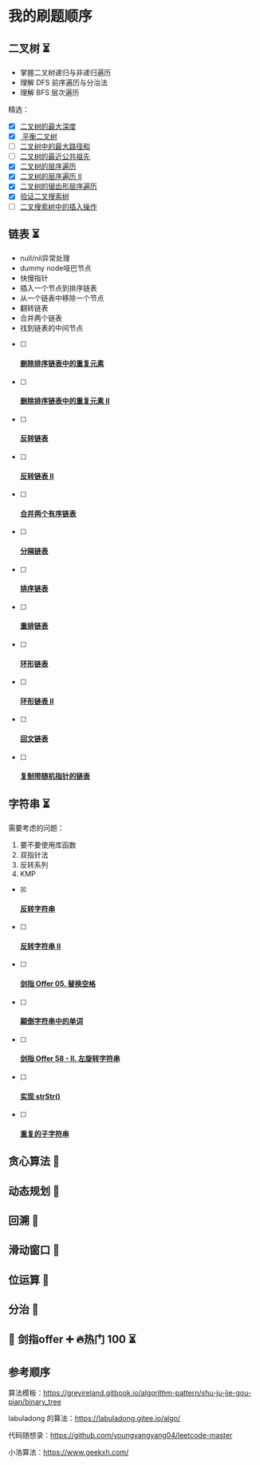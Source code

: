 # 我的刷题顺序

## 二叉树 ⏳

* 掌握二叉树递归与非递归遍历
* 理解 DFS 前序遍历与分治法
* 理解 BFS 层次遍历

精选：

- [x] [二叉树的最大深度](https://leetcode-cn.com/problems/maximum-depth-of-binary-tree/)
- [x] [ 平衡二叉树](https://leetcode-cn.com/problems/balanced-binary-tree/)
- [ ] [二叉树中的最大路径和](https://leetcode-cn.com/problems/binary-tree-maximum-path-sum/)
- [ ] [二叉树的最近公共祖先](https://leetcode-cn.com/problems/lowest-common-ancestor-of-a-binary-tree/)
- [x] [二叉树的层序遍历](https://leetcode-cn.com/problems/binary-tree-level-order-traversal/)
- [x] [二叉树的层序遍历 II](https://leetcode-cn.com/problems/binary-tree-level-order-traversal-ii/)
- [x] [二叉树的锯齿形层序遍历](https://leetcode-cn.com/problems/binary-tree-zigzag-level-order-traversal/)
- [x] [验证二叉搜索树](https://leetcode-cn.com/problems/validate-binary-search-tree/)
- [ ] [二叉搜索树中的插入操作](https://leetcode-cn.com/problems/insert-into-a-binary-search-tree/)

## 链表 ⏳

* null/nil异常处理
* dummy node哑巴节点
* 快慢指针
* 插入一个节点到排序链表
* 从一个链表中移除一个节点
* 翻转链表
* 合并两个链表
* 找到链表的中间节点

- [ ] #### [删除排序链表中的重复元素](https://leetcode-cn.com/problems/remove-duplicates-from-sorted-list/)

- [ ] #### [删除排序链表中的重复元素 II](https://leetcode-cn.com/problems/remove-duplicates-from-sorted-list-ii/)

- [ ] #### [反转链表](https://leetcode-cn.com/problems/reverse-linked-list/)

- [ ] #### [反转链表 II](https://leetcode-cn.com/problems/reverse-linked-list-ii/)

- [ ] #### [合并两个有序链表](https://leetcode-cn.com/problems/merge-two-sorted-lists/)

- [ ] #### [分隔链表](https://leetcode-cn.com/problems/partition-list/)

- [ ] #### [排序链表](https://leetcode-cn.com/problems/sort-list/)

- [ ] #### [重排链表](https://leetcode-cn.com/problems/reorder-list/)

- [ ] #### [环形链表](https://leetcode-cn.com/problems/linked-list-cycle/)

- [ ] #### [环形链表 II](https://leetcode-cn.com/problems/linked-list-cycle-ii/)

- [ ] #### [回文链表](https://leetcode-cn.com/problems/palindrome-linked-list/)

- [ ] #### [复制带随机指针的链表](https://leetcode-cn.com/problems/copy-list-with-random-pointer/)



## 字符串 ⏳

需要考虑的问题：

1. 要不要使用库函数
2. 双指针法
3.  反转系列
4. KMP

- [x] #### [反转字符串](https://leetcode-cn.com/problems/reverse-string/)

- [ ] #### [反转字符串 II](https://leetcode-cn.com/problems/reverse-string-ii/)

- [ ] #### [剑指 Offer 05. 替换空格](https://leetcode-cn.com/problems/ti-huan-kong-ge-lcof/)

- [ ] #### [颠倒字符串中的单词](https://leetcode-cn.com/problems/reverse-words-in-a-string/)

- [ ] #### [剑指 Offer 58 - II. 左旋转字符串](https://leetcode-cn.com/problems/zuo-xuan-zhuan-zi-fu-chuan-lcof/)

- [ ] #### [实现 strStr()](https://leetcode-cn.com/problems/implement-strstr/)

- [ ] #### [重复的子字符串](https://leetcode-cn.com/problems/repeated-substring-pattern/)



## 贪心算法 🚫



## 动态规划 🚫



## 回溯 🚫



## 滑动窗口 🚫



## 位运算 🚫



## 分治 🚫



## :hocho: 剑指offer  :heavy_plus_sign: :fire:热门 100 ⏳





## 参考顺序

算法模板：https://greyireland.gitbook.io/algorithm-pattern/shu-ju-jie-gou-pian/binary_tree

labuladong 的算法：https://labuladong.gitee.io/algo/

代码随想录：https://github.com/youngyangyang04/leetcode-master

小浩算法：https://www.geekxh.com/